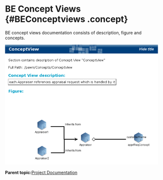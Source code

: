 # BE Concept Views {#BEConceptviews .concept}

BE concept views documentation consists of description, figure and concepts.

![Example of BE Concept view documentation Screenshot](img/beConceptView.png "Example of BE Concept view documentation")

**Parent topic:**[Project Documentation](../../../modules/falcon/output/projectDoc.md)

